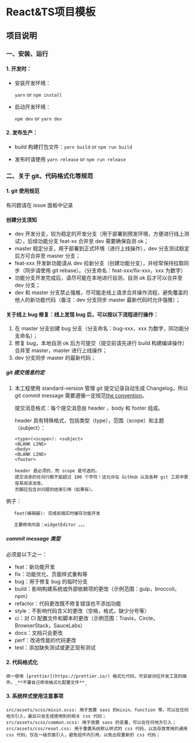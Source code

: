 # React&TS项目模板

## 项目说明

### 一、安装、运行

#### 1. 开发时：

- 安装开发环境：

  `yarn` or `npm install`

- 启动开发环境：

  `npm dev` or `yarn dev`

#### 2. 发布生产：

- build 构建打包文件：`yarn build` or `npm run build`

- 发布时请使用 `yarn release` or `npm run release`

### 二、关于 git、代码格式化等规范

#### 1. git 使用规范

有问题请在 issue 面板中记录

#### 创建分支须知

- dev 开发分支，较为稳定的开发分支（用于部署到预发环境，方便进行线上测试），后续功能分支 feat-xx 合并至 dev 需要确保自测 ok；
- master 稳定分支，用于部署到正式环境（进行上线操作），dev 分支测试稳定后方可合并至 master 分支；
- feat-xxx 开发新功能请从 dev 拉新分支（创建功能分支），并经常保持拉取同步（同步请使用 git rebase）。（分支命名：feat-xxx/fix-xxx，xxx 为数字）
- 功能分支开发完成后，请尽可能在本地进行自测，自测 ok 后才可以合并至 dev 分支；
- dev 和 master 分支禁止强推，尽可能走线上请求合并操作流程，避免覆盖的他人的新功能代码（备注：dev 分支同步 master 最新代码时允许强推）；

#### 关于线上 bug 修复：线上发现 bug 后，可以按以下流程进行操作：

1. 在 master 分支创建 bug 分支（分支命名：bug-xxx，xxx 为数字，同功能分支命名）；
2. 修复 bug，本地自测 ok 后方可提交（提交前请先进行 build 构建编译操作）合并至 master，master 进行上线操作；
3. dev 分支同步 master 的最新代码；

##### git 提交信息约定

1. 本工程使用 standard-version 管理 git 提交记录自动生成 Changelog，所以 git commit message 需要遵循一定规范[the convention](https://github.com/angular/angular/blob/22b96b9/CONTRIBUTING.md#-commit-message-guidelines)。

   提交消息格式：每个提交消息由 header ，body 和 footer 组成。

   header 具有特殊格式，包括类型（type），范围（scope）和主题（subject）：

   ```
   <type>(<scope>): <subject>
   <BLANK LINE>
   <body>
   <BLANK LINE>
   <footer>

   header 是必须的，而 scope 是可选的。
   提交消息的任何行都不能超过 100 个字符！这允许在 GitHub 以及各种 git 工具中更容易阅读消息。
   页脚应包含对问题的结束引用（如果有）。
   ```

例子：

```
   feat(编辑器): 完成前端实时缓存功能开发

   主要修改内容：widgetEditor 。。。
```

##### commit message 类型

必须是以下之一：

- feat：新功能开发
- fix：功能优化、页面样式重构等
- bug：用于修复 bug 的临时分支
- build：影响构建系统或外部依赖项的更改（示例范围：gulp，broccoli，npm）
- refactor：代码更改既不修复错误也不添加功能
- style：不影响代码含义的更改（空格，格式，缺少分号等）
- ci：对 CI 配置文件和脚本的更改（示例范围：Travis，Circle，BrowserStack，SauceLabs）
- docs：文档只会更改
- perf：改进性能的代码更改
- test：添加缺失测试或更正现有测试

#### 2. 代码格式化

    统一使用 [prettier](https://prettier.io/) 格式化代码，可安装对应开发工具的插件。_**不要自己修改格式化配置文件**_

#### 3. 系统样式使用注意事项

    src/assets/scss/mixin.scss: 用于放置 sass 的mixin、function 等，可以在任何地方引入，最后只会生成使用到的相关 css 代码；
    src/assets/scss/common.scss: 用于放置 sass 的变量，可以在任何地方引入；
    src/assets/css/reset.css: 用于重置系统默认样式的 css 代码，以及存放常用的通用 css 代码，仅在一级页面引入，避免组件内引用，以免出现重新的 css 代码；
